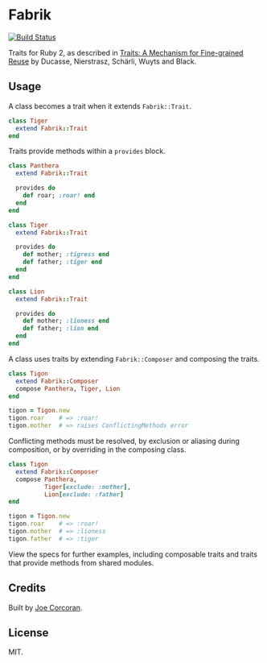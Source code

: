 # Fabrik

[![Build Status](https://travis-ci.org/joecorcoran/fabrik.svg?branch=master)](https://travis-ci.org/joecorcoran/fabrik)

Traits for Ruby 2, as described in [Traits: A Mechanism for
Fine-grained Reuse][paper] by Ducasse, Nierstrasz, Schärli, Wuyts and Black.

## Usage

A class becomes a trait when it extends `Fabrik::Trait`.

```ruby
class Tiger
  extend Fabrik::Trait
end
```

Traits provide methods within a `provides` block.

```ruby
class Panthera
  extend Fabrik::Trait

  provides do
    def roar; :roar! end
  end
end
```

```ruby
class Tiger
  extend Fabrik::Trait

  provides do
    def mother; :tigress end
    def father; :tiger end
  end
end
```

```ruby
class Lion
  extend Fabrik::Trait

  provides do
    def mother; :lioness end
    def father; :lion end
  end
end
```

A class uses traits by extending `Fabrik::Composer` and composing the traits.

```ruby
class Tigon
  extend Fabrik::Composer
  compose Panthera, Tiger, Lion
end
```

```ruby
tigon = Tigon.new
tigon.roar    # => :roar!
tigon.mother  # => raises ConflictingMethods error
```

Conflicting methods must be resolved, by exclusion or aliasing during
composition, or by overriding in the composing class.

```ruby
class Tigon
  extend Fabrik::Composer
  compose Panthera,
          Tiger[exclude: :mother],
          Lion[exclude: :father]
end
```

```ruby
tigon = Tigon.new
tigon.roar    # => :roar!
tigon.mother  # => :lioness
tigon.father  # => :tiger
```

View the specs for further examples, including composable traits and traits
that provide methods from shared modules.

## Credits

Built by [Joe Corcoran][me].

## License

MIT.

[paper]: http://scg.unibe.ch/archive/papers/Duca06bTOPLASTraits.pdf
[me]: https://corcoran.io
